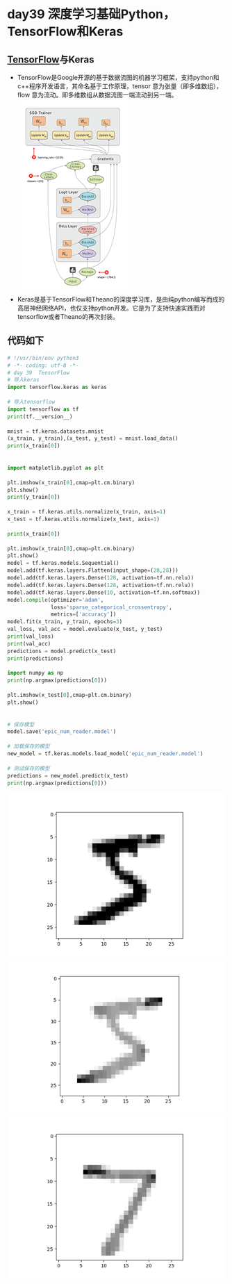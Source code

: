 # day39 深度学习基础Python，TensorFlow和Keras
## [TensorFlow](https://blog.51cto.com/zero01/2065598)与Keras
* TensorFlow是Google开源的基于数据流图的机器学习框架，支持python和c++程序开发语言，其命名基于工作原理，tensor 意为张量（即多维数组），flow 意为流动。即多维数组从数据流图一端流动到另一端。   
![tensorflow](https://github.com/gravitymxb/100Days_Of_ML_MXB/blob/master/TensorFlow%E6%95%B0%E6%8D%AE%E6%B5%81%E5%9B%BE.gif)
* Keras是基于TensorFlow和Theano的深度学习库，是由纯python编写而成的高层神经网络API，也仅支持python开发。它是为了支持快速实践而对tensorflow或者Theano的再次封装。   
## 代码如下
```python
# !/usr/bin/env python3
# -*- coding: utf-8 -*-
# day 39  TensorFlow
# 导入keras
import tensorflow.keras as keras

# 导入tensorflow
import tensorflow as tf
print(tf.__version__)

mnist = tf.keras.datasets.mnist
(x_train, y_train),(x_test, y_test) = mnist.load_data()
print(x_train[0])


import matplotlib.pyplot as plt

plt.imshow(x_train[0],cmap=plt.cm.binary)
plt.show()
print(y_train[0])

x_train = tf.keras.utils.normalize(x_train, axis=1)
x_test = tf.keras.utils.normalize(x_test, axis=1)

print(x_train[0])

plt.imshow(x_train[0],cmap=plt.cm.binary)
plt.show()
model = tf.keras.models.Sequential()
model.add(tf.keras.layers.Flatten(input_shape=(28,28)))
model.add(tf.keras.layers.Dense(128, activation=tf.nn.relu))
model.add(tf.keras.layers.Dense(128, activation=tf.nn.relu))
model.add(tf.keras.layers.Dense(10, activation=tf.nn.softmax))
model.compile(optimizer='adam',
              loss='sparse_categorical_crossentropy',
              metrics=['accuracy'])
model.fit(x_train, y_train, epochs=3)
val_loss, val_acc = model.evaluate(x_test, y_test)
print(val_loss)
print(val_acc)
predictions = model.predict(x_test)
print(predictions)

import numpy as np
print(np.argmax(predictions[0]))

plt.imshow(x_test[0],cmap=plt.cm.binary)
plt.show()


# 保存模型
model.save('epic_num_reader.model')

# 加载保存的模型
new_model = tf.keras.models.load_model('epic_num_reader.model')

# 测试保存的模型
predictions = new_model.predict(x_test)
print(np.argmax(predictions[0]))
```
![图一](https://github.com/gravitymxb/100Days_Of_ML_MXB/blob/master/39.1.png)
![图二](https://github.com/gravitymxb/100Days_Of_ML_MXB/blob/master/39.2.png)
![图三](https://github.com/gravitymxb/100Days_Of_ML_MXB/blob/master/39.3.png)
